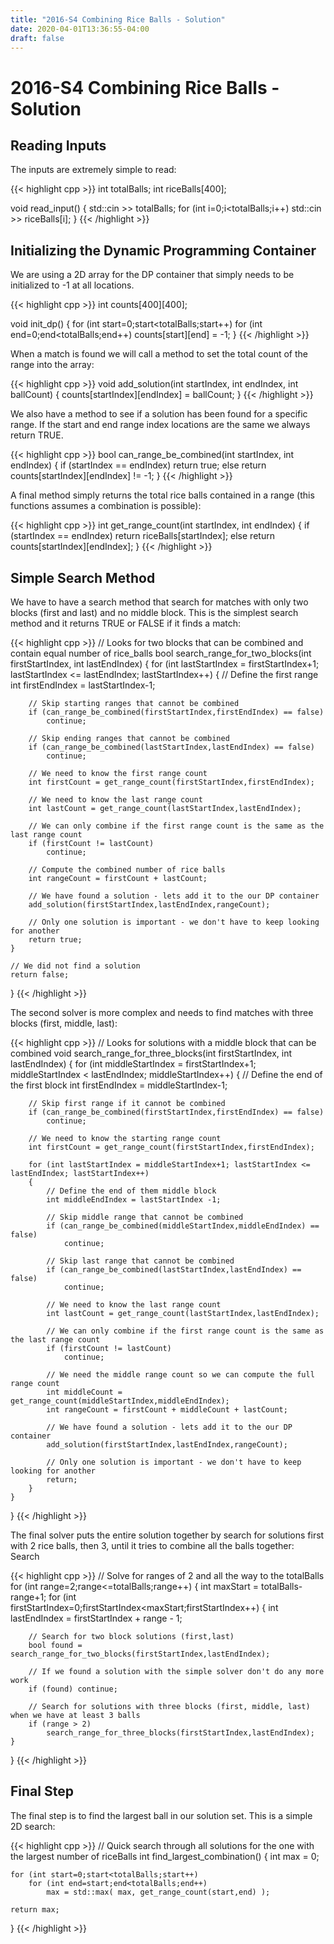 ```yaml
---
title: "2016-S4 Combining Rice Balls - Solution"
date: 2020-04-01T13:36:55-04:00
draft: false
---
```


# 2016-S4 Combining Rice Balls - Solution

## Reading Inputs

The inputs are extremely simple to read:

{{< highlight cpp >}}
int totalBalls;
int riceBalls[400];
 
void read_input()
{
    std::cin >> totalBalls;
    for (int i=0;i<totalBalls;i++)
        std::cin >> riceBalls[i];
}
{{< /highlight >}}

## Initializing the Dynamic Programming Container

We are using a 2D array for the DP container that simply needs to be initialized to -1 at all locations. 

{{< highlight cpp >}}
int counts[400][400];
 
void init_dp()
{
    for (int start=0;start<totalBalls;start++)
        for (int end=0;end<totalBalls;end++)
            counts[start][end] = -1;
}
{{< /highlight >}}

When a match is found we will call a method to set the total count of the range into the array:

{{< highlight cpp >}}
void add_solution(int startIndex, int endIndex, int ballCount)
{
    counts[startIndex][endIndex] = ballCount;
}
{{< /highlight >}}

We also have a method to see if a solution has been found for a specific range. If the start and end range index locations are the same we always return TRUE.

{{< highlight cpp >}}
bool can_range_be_combined(int startIndex, int endIndex)
{
    if (startIndex == endIndex)
        return true;
    else
        return counts[startIndex][endIndex] != -1;
}
{{< /highlight >}}

A final method simply returns the total rice balls contained in a range (this functions assumes a combination is possible):

{{< highlight cpp >}}
int get_range_count(int startIndex, int endIndex)
{
    if (startIndex == endIndex)
        return riceBalls[startIndex];
    else
        return counts[startIndex][endIndex];
}
{{< /highlight >}}

## Simple Search Method

We have to have a search method that search for matches with only two blocks (first and last) and no middle block. This is the simplest search method and it returns TRUE or FALSE if it finds a match:

{{< highlight cpp >}}
// Looks for two blocks that can be combined and contain equal number of rice_balls
bool search_range_for_two_blocks(int firstStartIndex, int lastEndIndex)
{
    for (int lastStartIndex = firstStartIndex+1; lastStartIndex <= lastEndIndex; lastStartIndex++)
    {
        // Define the first range
        int firstEndIndex = lastStartIndex-1;
 
        // Skip starting ranges that cannot be combined
        if (can_range_be_combined(firstStartIndex,firstEndIndex) == false)
            continue;
 
        // Skip ending ranges that cannot be combined
        if (can_range_be_combined(lastStartIndex,lastEndIndex) == false)
            continue;
 
        // We need to know the first range count
        int firstCount = get_range_count(firstStartIndex,firstEndIndex);
 
        // We need to know the last range count
        int lastCount = get_range_count(lastStartIndex,lastEndIndex);
 
        // We can only combine if the first range count is the same as the last range count
        if (firstCount != lastCount)
            continue;
 
        // Compute the combined number of rice balls
        int rangeCount = firstCount + lastCount;
 
        // We have found a solution - lets add it to the our DP container
        add_solution(firstStartIndex,lastEndIndex,rangeCount);
 
        // Only one solution is important - we don't have to keep looking for another
        return true;
    }
  
    // We did not find a solution
    return false;
}
{{< /highlight >}}

The second solver is more complex and needs to find matches with three blocks (first, middle, last):

{{< highlight cpp >}}
// Looks for solutions with a middle block that can be combined
void search_range_for_three_blocks(int firstStartIndex, int lastEndIndex)
{
    for (int middleStartIndex = firstStartIndex+1; middleStartIndex < lastEndIndex; middleStartIndex++)
    {
        // Define the end of the first block
        int firstEndIndex = middleStartIndex-1;
 
        // Skip first range if it cannot be combined
        if (can_range_be_combined(firstStartIndex,firstEndIndex) == false)
            continue;
 
        // We need to know the starting range count
        int firstCount = get_range_count(firstStartIndex,firstEndIndex);
         
        for (int lastStartIndex = middleStartIndex+1; lastStartIndex <= lastEndIndex; lastStartIndex++)
        { 
            // Define the end of them middle block
            int middleEndIndex = lastStartIndex -1;
 
            // Skip middle range that cannot be combined
            if (can_range_be_combined(middleStartIndex,middleEndIndex) == false)
                continue;
 
            // Skip last range that cannot be combined
            if (can_range_be_combined(lastStartIndex,lastEndIndex) == false)
                continue;
 
            // We need to know the last range count
            int lastCount = get_range_count(lastStartIndex,lastEndIndex);
 
            // We can only combine if the first range count is the same as the last range count
            if (firstCount != lastCount)
                continue;
 
            // We need the middle range count so we can compute the full range count
            int middleCount = get_range_count(middleStartIndex,middleEndIndex);
            int rangeCount = firstCount + middleCount + lastCount;
 
            // We have found a solution - lets add it to the our DP container
            add_solution(firstStartIndex,lastEndIndex,rangeCount);
 
            // Only one solution is important - we don't have to keep looking for another
            return;
        } 
    }
}
{{< /highlight >}}

The final solver puts the entire solution together by search for solutions first with 2 rice balls, then 3, until it tries to combine all the balls together:
Search

{{< highlight cpp >}}
// Solve for ranges of 2 and all the way to the totalBalls
for (int range=2;range<=totalBalls;range++)
{
    int maxStart = totalBalls-range+1;
    for (int firstStartIndex=0;firstStartIndex<maxStart;firstStartIndex++)
    {
        int lastEndIndex = firstStartIndex + range - 1;
 
        // Search for two block solutions (first,last)
        bool found = search_range_for_two_blocks(firstStartIndex,lastEndIndex);
 
        // If we found a solution with the simple solver don't do any more work
        if (found) continue;
 
        // Search for solutions with three blocks (first, middle, last) when we have at least 3 balls
        if (range > 2)
            search_range_for_three_blocks(firstStartIndex,lastEndIndex);
    }
}
{{< /highlight >}}

## Final Step

The final step is to find the largest ball in our solution set. This is a simple 2D search:

{{< highlight cpp >}}
// Quick search through all solutions for the one with the largest number of riceBalls
int find_largest_combination()
{
    int max = 0;
 
    for (int start=0;start<totalBalls;start++)
        for (int end=start;end<totalBalls;end++)
            max = std::max( max, get_range_count(start,end) );
 
    return max;
}
{{< /highlight >}}
